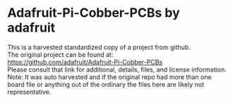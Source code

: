 
# Adafruit-Pi-Cobber-PCBs by adafruit  
This is a harvested standardized copy of a project from github.  
The original project can be found at:  
https://github.com/adafruit/Adafruit-Pi-Cobber-PCBs  
Please consult that link for additional, details, files, and license information.  
Note: It was auto harvested and if the original repo had more than one board file or anything out of the ordinary the files here are likely not representative.  
    